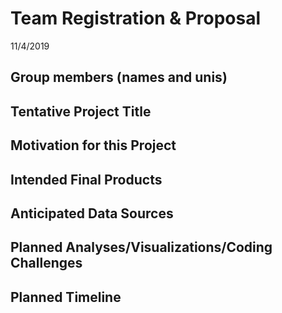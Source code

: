 Team Registration & Proposal
================
11/4/2019

## Group members (names and unis)

## Tentative Project Title

## Motivation for this Project

## Intended Final Products

## Anticipated Data Sources

## Planned Analyses/Visualizations/Coding Challenges

## Planned Timeline
